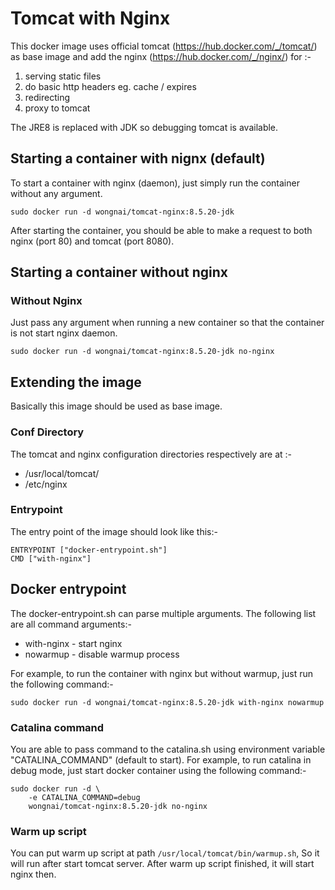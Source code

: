 # Tomcat with Nginx
This docker image uses official tomcat (https://hub.docker.com/_/tomcat/) as base image and add the nginx (https://hub.docker.com/_/nginx/) for :-
1. serving static files 
2. do basic http headers eg. cache / expires
3. redirecting 
4. proxy to tomcat

The JRE8 is replaced with JDK so debugging tomcat is available. 

## Starting a container with nignx (default)
To start a container with nginx (daemon), just simply run the container without any argument.
	
	sudo docker run -d wongnai/tomcat-nginx:8.5.20-jdk
	
After starting the container, you should be able to make a request to both nginx (port 80) and tomcat (port 8080).

## Starting a container without nginx
	
### Without Nginx
Just pass any argument when running a new container so that the container is not start nginx daemon.

	sudo docker run -d wongnai/tomcat-nginx:8.5.20-jdk no-nginx


## Extending the image
Basically this image should be used as base image. 

### Conf Directory
The tomcat and nginx configuration directories respectively are at :-
* /usr/local/tomcat/
* /etc/nginx

### Entrypoint
The entry point of the image should look like this:-

	ENTRYPOINT ["docker-entrypoint.sh"]
	CMD ["with-nginx"]


## Docker entrypoint
The docker-entrypoint.sh can parse multiple arguments. The following list are all command arguments:-

* with-nginx - start nginx
* nowarmup - disable warmup process

For example, to run the container with nginx but without warmup, just run the following command:-

	sudo docker run -d wongnai/tomcat-nginx:8.5.20-jdk with-nginx nowarmup


### Catalina command
You are able to pass command to the catalina.sh using environment variable "CATALINA_COMMAND" (default to start).
For example, to run catalina in debug mode, just start docker container using the following command:-

	sudo docker run -d \
		-e CATALINA_COMMAND=debug
		wongnai/tomcat-nginx:8.5.20-jdk no-nginx

### Warm up script
You can put warm up script at path `/usr/local/tomcat/bin/warmup.sh`, 
So it will run after start tomcat server. After warm up script finished, it will start nginx then.
